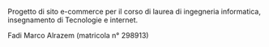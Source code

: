 Progetto di sito e-commerce per il corso di laurea di ingegneria informatica, insegnamento di Tecnologie e internet.

Fadi Marco Alrazem (matricola n° 298913)
